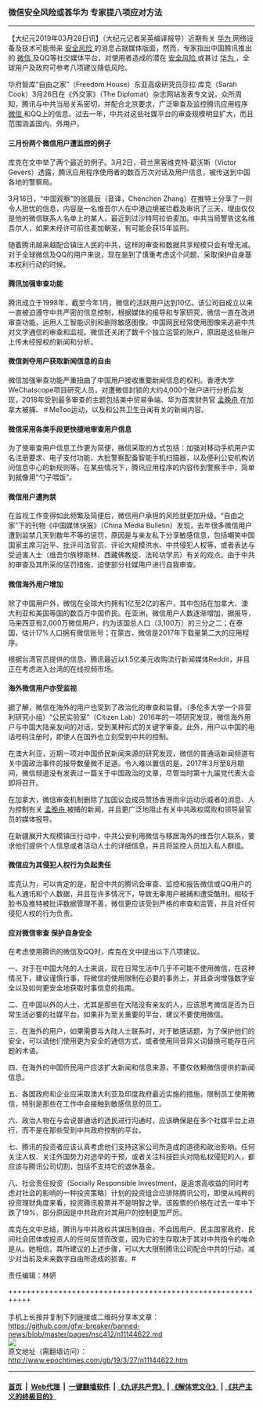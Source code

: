 ### 微信安全风险或甚华为 专家提八项应对方法
------------------------

<p>
 【大纪元2019年03月28日讯】（大纪元记者吴英编译报导）近期有关
 <a href="http://www.epochtimes.com/gb/tag/%E5%8D%8E%E4%B8%BA.html">
  华为
 </a>
 网络设备及技术可能带来
 <a href="http://www.epochtimes.com/gb/tag/%E5%AE%89%E5%85%A8%E9%A3%8E%E9%99%A9.html">
  安全风险
 </a>
 的消息占据媒体版面，然而，专家指出中国腾讯推出的
 <a href="http://www.epochtimes.com/gb/tag/%E5%BE%AE%E4%BF%A1.html">
  微信
 </a>
 及QQ等社交媒体平台，对使用者造成的潜在
 <a href="http://www.epochtimes.com/gb/tag/%E5%AE%89%E5%85%A8%E9%A3%8E%E9%99%A9.html">
  安全风险
 </a>
 或甚过
 <a href="http://www.epochtimes.com/gb/tag/%E5%8D%8E%E4%B8%BA.html">
  华为
 </a>
 ，全球用户及政府可参考八项建议降低风险。
</p>
<p>
 华府智库“自由之家”（Freedom House）东亚高级研究员莎拉‧库克（Sarah Cook）3月26日在《外交家》（The Diplomat）杂志网站发表专文说，众所周知，腾讯与中共当局关系密切，并配合北京要求，广泛审查及监控腾讯应用程序
 <a href="http://www.epochtimes.com/gb/tag/%E5%BE%AE%E4%BF%A1.html">
  微信
 </a>
 和QQ上的信息。过去一年，中共对这些社媒平台的审查规模明显扩大，而且范围涵盖国内、外用户。
</p>
<h4>
 <strong>
  三月份两个微信用户遭监控的例子
 </strong>
</h4>
<p>
 库克在文中举了两个最近的例子。3月2日，荷兰黑客维克特‧葛沃斯（Victor Gevers）透露，腾讯应用程序使用者的数百万次对话及用户信息，被传送到中国各地的警察局。
</p>
<p>
 3月16日，“中国观察”的张晨辰（音译，Chenchen Zhang）在推特上分享了一则令人担忧的信息，内容是一名维吾尔人在中港边境被拦截及审讯了三天，理由仅仅是他的微信联系人名单上的某人，最近到过沙特阿拉伯麦加。中共当局警告这名维吾尔人，如果未经许可前往麦加朝圣，有可能会获15年监刑。
</p>
<p>
 随着腾讯越来越配合镇压人民的中共，这样的审查和数据共享规模只会有增无减。对于全球微信及QQ的用户来说，现在是到了慎重考虑这个问题、采取保护自身基本权利行动的时候。
</p>
<h4>
 <strong>
  腾讯加强审查功能
 </strong>
</h4>
<p>
 腾讯成立于1998年，截至今年1月，微信的活跃用户达到10亿。该公司自成立以来一直被迫遵守中共严密的信息控制，根据媒体的报导和专家研究，微信一直在改进审查功能，运用人工智能识别和删除敏感图像。中国网民经常使用图像来逃避中共对文字通信的审查和监视。微信还关闭了数千个独立运营的账户，原因是这些账户上传未经授权的新闻和分析。
</p>
<h4>
 <strong>
  微信剥夺用户获取新闻信息的自由
 </strong>
</h4>
<p>
 微信加强审查功能严重扭曲了中国用户接收重要新闻信息的权利。香港大学WeChatscope项目研究人员，对遭微信封锁的大约4,000个账户进行分析后发现，2018年受到最多审查的主题包括美中贸易争端、华为首席财务官
 <a href="http://www.epochtimes.com/gb/tag/%E5%AD%9F%E6%99%9A%E8%88%9F.html">
  孟晚舟
 </a>
 在加拿大被捕、＃MeToo运动，以及和公共卫生丑闻有关的新闻内容。
</p>
<h4>
 <strong>
  微信采用各类手段更快捷地审查用户信息
 </strong>
</h4>
<p>
 为了使审查用户信息工作更为简便，微信采取的方式包括：加强对移动手机用户实名注册要求、电子支付功能、大批警察配备智能手机扫描器，以及便利公安机构访问信息中心的新规则等。在某些情况下，腾讯应用程序的内容传到警察手中，简单到就像用“勺子喂饭”。
</p>
<h4>
 <strong>
  微信用户遭拘禁
 </strong>
</h4>
<p>
 在监视工作变得如此频繁及简便后，微信用户承担的风险就更加升级。“自由之家”下的刊物《中国媒体快报》（China Media Bulletin）发现，去年很多微信用户遭到监禁几天到数年不等的惩罚，原因是与亲友私下分享敏感信息，包括嘲笑中国国家主席习近平、批评司法官员、评论大规模洪水、中共侵犯人权等，或者表达与受迫害人士（维吾尔族穆斯林、西藏佛教徒、法轮功学员）有关的观点。由于中共的审查及其所采的惩罚措施，迫使部分社媒用户进行自我审查。
</p>
<h4>
 <strong>
  微信海外用户增加
 </strong>
</h4>
<p>
 除了中国用户外，微信在全球大约拥有1亿至2亿的客户，其中包括在加拿大、澳大利亚和美国等国的数百万中国侨民。在亚洲，微信用户人数逐渐增加，据报导，马来西亚有2,000万微信用户，约为该国总人口（3,100万）的三分之二；在泰国，估计17%人口拥有微信账号；在蒙古，微信是2017年下载量第二大的应用程序。
</p>
<p>
 根据台湾官员提供的信息，腾讯最近以1.5亿美元收购流行新闻媒体Reddit，并且正在考虑进入台湾的在线视频市场。
</p>
<h4>
 <strong>
  海外微信用户亦受监视
 </strong>
</h4>
<p>
 据了解，微信在海外的用户也受到了政治化的审查和监督。（多伦多大学一个非营利研究小组）“公民实验室”（Citizen Lab）2016年的一项研究发现，微信海外用户与中国大陆亲友间的对话，受到某种形式的关键字审查。此外，用户以中国的电话号码注册时，即使人在国外也立刻受到中共的控制。
</p>
<p>
 在澳大利亚，近期一项对中国侨民新闻来源的研究发现，微信的普通话新闻频道有关中国政治事件的报导数量微不足道。令人难以置信的是，2017年3月至8月期间，微信频道没有发表过一篇关于中国政治的文章，尽管当时第十九届党代表大会即将召开。
</p>
<p>
 在加拿大，微信审查机制删除了加国议会成员赞扬香港雨伞运动示威者的消息、人为控制有关
 <a href="http://www.epochtimes.com/gb/tag/%E5%AD%9F%E6%99%9A%E8%88%9F.html">
  孟晚舟
 </a>
 被捕的新闻，并且更广泛地阻止有关中共政权腐败和领导层官员的媒体报导。
</p>
<p>
 在新疆展开大规模镇压行动中，中共公安利用微信与移居海外的维吾尔人联系，要求他们提供个人信息或者活动人士的详细信息，并且将监控人员加入私人群组。
</p>
<h4>
 微信应为其侵犯人权行为负起责任
</h4>
<p>
 库克认为，可以肯定的是，配合中共的腾讯会审查、监控和报告微信或QQ用户的私人通讯和个人数据，并且在许多情况下，导致无辜用户被捕和遭受酷刑。相较于脸书及推特被批评数据管理不善，微信更应该受到严格的审查和监管，并且对任何侵犯人权的行为负责。
</p>
<h4>
 应对微信审查 保护自身安全
</h4>
<p>
 在考虑使用腾讯的微信及QQ时，库克在文中提出以下八项建议。
</p>
<p>
 一、对于在中国大陆的人士来说，现在日常生活中几乎不可能不使用微信，在这种情况下，建议谨慎行事，将微信的使用限制在必要的事务上，并且查询增强数字安全以及如何更安全地获取时事信息的指南。
</p>
<p>
 二、在中国以外的人士，尤其是那些在大陆没有亲友的人，应该思考微信是否为日常生活必要的社媒平台。如果非为至关重要的平台，建议不要使用微信。
</p>
<p>
 三、在海外的用户，如果需要与大陆人士联系时，对于敏感话题，为了保护他们的安全，可以请他们使用更为安全的通信方式，或者使用同音异义词替换可能存在问题的术语。
</p>
<p>
 四、在海外的中国侨民用户应该扩大新闻和信息来源，不要仅依赖微信提供的新闻信息。
</p>
<p>
 五、各国政府和企业应采取澳大利亚及印度政府最近实施的措施，限制员工使用微信，特别是那些在工作中会接触到敏感信息的员工。
</p>
<p>
 六、政治人物在与会说普通话的选民进行沟通时，应该确保是在多个社媒平台上进行，而不是在那些受到中共政府控制的平台。
</p>
<p>
 七、腾讯的投资者应该认真考虑他们支持这家公司所造成的道德和政治影响。任何关注人权、关注外国势力对选举的干预，或者关注科技巨头对隐私权侵犯的人，都应该与腾讯公司切割，包括不支持它的退休基金。
</p>
<p>
 八、社会责任投资（Socially Responsible Investment，是追求高收益的同时考虑对社会的影响的一种投资策略）计划的投资组合应排除腾讯公司，即使从纯粹的投资理财角度来看，投资腾讯股票并不是明智之举。该股票的价格在过去一年中下跌了19%，部分原因是中共政府对其用户的控制更加严厉。
</p>
<p>
 库克在文中总结，腾讯与中共政权共谋压制自由，不会因用户、民主国家政府、民间社会团体或投资人的任何反馈而改变，因为它的生存取决于其对中共指令的唯命是从。她相信，其所建议的上述步骤，可以大大限制腾讯公司配合中共的行动，减少对当前及未来数字自由所造成的损害。#
</p>
<p>
 责任编辑：林妍
</p>

+++++++++++++++++++++++++++++++++++++++++++++++++++++++++++<br/><br/>
手机上长按并复制下列链接或二维码分享本文章：<br/>
https://github.com/gfw-breaker/banned-news/blob/master/pages/nsc412/n11144622.md <br/>
<a href='https://github.com/gfw-breaker/banned-news/blob/master/pages/nsc412/n11144622.md'><img src='https://github.com/gfw-breaker/banned-news/blob/master/pages/nsc412/n11144622.md.png'/></a> <br/>
原文地址（需翻墙访问）：http://www.epochtimes.com/gb/19/3/27/n11144622.htm


------------------------
#### [首页](https://github.com/gfw-breaker/banned-news/blob/master/README.md) &nbsp;|&nbsp; [Web代理](https://github.com/labour-camp/helloworld) &nbsp;|&nbsp; [一键翻墙软件](https://github.com/gfw-breaker/nogfw/blob/master/README.md) &nbsp;| [《九评共产党》](https://github.com/gfw-breaker/9ping.md/blob/master/README.md#九评之一评共产党是什么) | [《解体党文化》](https://github.com/gfw-breaker/jtdwh.md/blob/master/README.md) | [《共产主义的终极目的》](https://github.com/gfw-breaker/gczydzjmd.md/blob/master/README.md)

